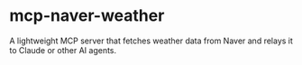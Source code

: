 # mcp-naver-weather
A lightweight MCP server that fetches weather data from Naver and relays it to Claude or other AI agents.
